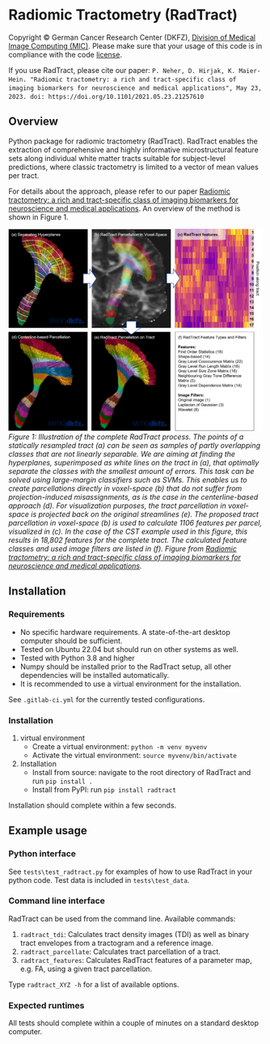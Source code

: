 <!--
Copyright © 2023 German Cancer Research Center (DKFZ), Division of Medical Image Computing

SPDX-License-Identifier: Apache-2.0
-->

# Radiomic Tractometry (RadTract)

Copyright © German Cancer Research Center (DKFZ), [Division of Medical Image Computing (MIC)](https://www.dkfz.de/en/mic/index.php). Please make sure that your usage of this code is in compliance with the code [license](https://github.com/MIC-DKFZ/radtract/blob/master/LICENSE).

If you use RadTract, please cite our paper: `P. Neher, D. Hirjak, K. Maier-Hein. "Radiomic tractometry: a rich and tract-specific class of imaging biomarkers for neuroscience and medical applications", May 23, 2023. doi: https://doi.org/10.1101/2021.05.23.21257610`


## Overview

Python package for radiomic tractometry (RadTract).
RadTract enables the extraction of comprehensive and highly informative microstructural feature sets along individual white matter tracts suitable for subject-level predictions, where classic tractometry is limited to a vector of mean values per tract. 

For details about the approach, please refer to our paper [Radiomic tractometry: a rich and tract-specific class of imaging biomarkers for neuroscience and medical applications](https://doi.org/10.21203/rs.3.rs-2950610/v1).
An overview of the method is shown in Figure 1.

![](resources/radtract_overview.png)_Figure 1: Illustration of the complete RadTract process. The points of a statically resampled tract (a) can be seen as samples of partly overlapping classes that are not linearly separable. We are aiming at finding the hyperplanes, superimposed as white lines on the tract in (a), that optimally separate the classes with the smallest amount of errors. This task can be solved using large-margin classifiers such as SVMs. This enables us to create parcellations directly in voxel-space (b) that do not suffer from projection-induced misassignments, as is the case in the centerline-based approach (d). For visualization purposes, the tract parcellation in voxel-space is projected back on the original streamlines (e). The proposed tract parcellation in voxel-space (b) is used to calculate 1106 features per parcel, visualized in (c). In the case of the CST example used in this figure, this results in 18,802 features for the complete tract. The calculated feature classes and used image filters are listed in (f). Figure from [Radiomic tractometry: a rich and tract-specific class of imaging biomarkers for neuroscience and medical applications](https://doi.org/10.21203/rs.3.rs-2950610/v1)._

## Installation

### Requirements

- No specific hardware requirements. A state-of-the-art desktop computer should be sufficient.
- Tested on Ubuntu 22.04 but should run on other systems as well.
- Tested with Python 3.8 and higher
- Numpy should be installed prior to the RadTract setup, all other dependencies will be installed automatically. 
- It is recommended to use a virtual environment for the installation. 

See `.gitlab-ci.yml` for the currently tested configurations.

### Installation

1. virtual environment
   - Create a virtual environment: `python -m venv myvenv`
   - Activate the virtual environment: `source myvenv/bin/activate`
2. Installation
   - Install from source: navigate to the root directory of RadTract and run `pip install .`
   - Install from PyPI: run `pip install radtract`

Installation should complete within a few seconds.

## Example usage

### Python interface
See `tests\test_radtract.py` for examples of how to use RadTract in your python code. Test data is included in `tests\test_data`.

### Command line interface
RadTract can be used from the command line. Available commands:

1. `radtract_tdi`: Calculates tract density images (TDI) as well as binary tract envelopes from a tractogram and a reference image.
2. `radtract_parcellate`: Calculates tract parcellation of a tract.
3. `radtract_features`: Calculates RadTract features of a parameter map, e.g. FA, using a given tract parcellation.

Type `radtract_XYZ -h` for a list of available options.

### Expected runtimes

All tests should complete within a couple of minutes on a standard desktop computer.
